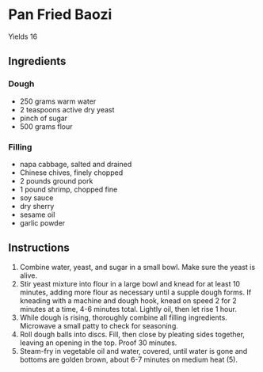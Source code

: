 # Pan Fried Baozi

Yields 16

## Ingredients

### Dough

- 250 grams warm water
- 2 teaspoons active dry yeast
- pinch of sugar
- 500 grams flour

### Filling

- napa cabbage, salted and drained
- Chinese chives, finely chopped
- 2 pounds ground pork
- 1 pound shrimp, chopped fine
- soy sauce
- dry sherry
- sesame oil
- garlic powder

## Instructions

1. Combine water, yeast, and sugar in a small bowl. Make sure the yeast is alive.
2. Stir yeast mixture into flour in a large bowl and knead for at least 10 minutes, adding more flour as necessary until a supple dough forms. If kneading with a machine and dough hook, knead on speed 2 for 2 minutes at a time, 4-6 minutes total. Lightly oil, then let rise 1 hour.
3. While dough is rising, thoroughly combine all filling ingredients. Microwave a small patty to check for seasoning.
4. Roll dough balls into discs. Fill, then close by pleating sides together, leaving an opening in the top. Proof 30 minutes.
5. Steam-fry in vegetable oil and water, covered, until water is gone and bottoms are golden brown, about 6-7 minutes on medium heat (5).
